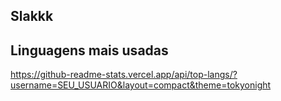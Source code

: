 ## Slakkk
## Linguagens mais usadas
https://github-readme-stats.vercel.app/api/top-langs/?username=SEU_USUARIO&layout=compact&theme=tokyonight
